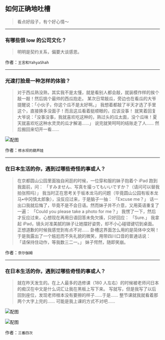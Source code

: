 ## 如何正确地吐槽

> 看点好段子，有个好心情～


 
---

### 有哪些很 low 的公司文化？

> 明明是契约关系，偏要大谈感恩。


作者：`王言和YahyaShah`

---

### 光速打脸是一种怎样的体验？

> 对于西瓜熟没熟，其实我不是太懂，就是看别人都会敲，就装模作样的挨个敲一敲！然后挑个最帅的西瓜抱走。
> 某次日常敲瓜，旁边也在看瓜的大爷提醒说：「小伙子，你这个瓜不是太好啊。」
> 我想着都敲了半天才选了手里这个，直接换多没面子！而且这瓜看着挺顺眼的，应该没事！
> 就笑着回复大爷说：「没事没事，我就喜欢吃这种的，熟过头的瓜太面，没个瓜味！夏天就喜欢吃这种水灵灵的瓜才解渴……」
> 说完就笑呵呵的结账走了人……
> 然后搬回来切开一看……



![配图](http://pic2.zhimg.com/70/v2-9b4a352eca2c22258401e5ff28f8d8b1_b.jpg)


作者：`修水坝的葫芦娃`

---

### 在日本生活的你，遇到过哪些奇怪的事或人？

> 在京都圆山公园里面独自闲逛的时候，一位穿和服的妹子抱着个 iPad 跑到我面前，问：
> 「すみません、写真を撮ってもいいですか？（请问可以替我拍张照吗）」
> 我当时正在思考关于坂本龙马的问题（毕竟圆山公园有坂本龙马•中冈慎太郎象），没反应过来，于是脑子一抽：
> 「Excuse me？」
> 话一出口我就后悔了，毕竟不是不会日语。然而妹子并不介意，又用英语重复了一遍：
> 「Could you please take a photo for me？」
> 我愣了一下，然后才反应过来，心想现在再用日语回答未免欠揍，只好回应：
> 「Sure.」
> 我拿起 iPad，镜头对准美腻的妹子让她摆好姿势，却不小心碰错键切到桌面。正想道歉的时候我感觉到有点不对……
> 卧槽这界面怎么用的是简体中文啊！
> 于是我露出了一个尴尬而不失礼貌的微笑，用带四川口音的普通话说：
> 「请保持住动作，等我数三二一。」
> 妹子愕然，随即笑崩。


作者：`奈尔伽姆`

---

### 在日本生活的你，遇到过哪些奇怪的事或人？

> 就在昨天发生的。在上人最多的选修课（180 人左右）的时候被老师问日本的痴汉在中文是什么词汇让我在黑板上写下来。
> 写就写，但是我写了以后回到座位，发现老师根本没有要擦的样子……于是…… 整节课就我就看着那两个大字上完的……
> 可能是我上课的方式不对吧……



![配图](http://pic4.zhimg.com/70/v2-8e224bd04b1ae623432663b22cadd513_b.jpg)



![配图](http://pic2.zhimg.com/70/v2-5b85754a3a223b5a97306fbd3ea39d9d_b.jpg)


作者：`三番四次`
